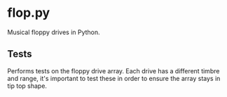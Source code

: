 # flop.py
Musical floppy drives in Python.

## Tests
Performs tests on the floppy drive array.
Each drive has a different timbre and range, it's important to test these in order to ensure the array
stays in tip top shape.
